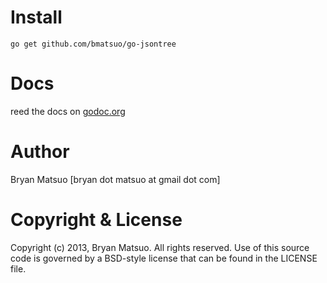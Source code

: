 [godoc.org]: http://godoc.org/github.com/bmatsuo/go-jsontree/ "godoc.org"

Install
=======

    go get github.com/bmatsuo/go-jsontree

Docs
====

reed the docs on [godoc.org][]

Author
======

Bryan Matsuo [bryan dot matsuo at gmail dot com]

Copyright & License
===================

Copyright (c) 2013, Bryan Matsuo.
All rights reserved.
Use of this source code is governed by a BSD-style license that can be
found in the LICENSE file.
